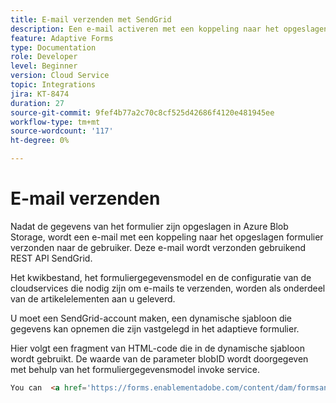 ```yaml
---
title: E-mail verzenden met SendGrid
description: Een e-mail activeren met een koppeling naar het opgeslagen formulier
feature: Adaptive Forms
type: Documentation
role: Developer
level: Beginner
version: Cloud Service
topic: Integrations
jira: KT-8474
duration: 27
source-git-commit: 9fef4b77a2c70c8cf525d42686f4120e481945ee
workflow-type: tm+mt
source-wordcount: '117'
ht-degree: 0%

---
```


# E-mail verzenden

Nadat de gegevens van het formulier zijn opgeslagen in Azure Blob Storage, wordt een e-mail met een koppeling naar het opgeslagen formulier verzonden naar de gebruiker. Deze e-mail wordt verzonden gebruikend REST API SendGrid.

Het kwikbestand, het formuliergegevensmodel en de configuratie van de cloudservices die nodig zijn om e-mails te verzenden, worden als onderdeel van de artikelelementen aan u geleverd.

U moet een SendGrid-account maken, een dynamische sjabloon die gegevens kan opnemen die zijn vastgelegd in het adaptieve formulier.


Hier volgt een fragment van HTML-code die in de dynamische sjabloon wordt gebruikt. De waarde van de parameter blobID wordt doorgegeven met behulp van het formuliergegevensmodel invoke service.

```html
You can  <a href='https://forms.enablementadobe.com/content/dam/formsanddocuments/azureportalstorage/creditcardapplication/jcr:content?wcmmode=disabled&ampguid={{blobID}}'>access your application here</a> and complete it.
```


